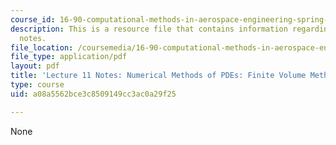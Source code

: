 ```yaml
---
course_id: 16-90-computational-methods-in-aerospace-engineering-spring-2014
description: This is a resource file that contains information regarding lecture 11
  notes.
file_location: /coursemedia/16-90-computational-methods-in-aerospace-engineering-spring-2014/a08a5562bce3c8509149cc3ac0a29f25_MIT16_90S14_Lecture11.pdf
file_type: application/pdf
layout: pdf
title: 'Lecture 11 Notes: Numerical Methods of PDEs: Finite Volume Methods 2'
type: course
uid: a08a5562bce3c8509149cc3ac0a29f25

---
```

None